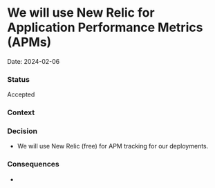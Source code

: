 # We will use New Relic for Application Performance Metrics (APMs)
Date: 2024-02-06

### Status

Accepted

### Context



### Decision

- We will use New Relic (free) for APM tracking for our deployments. 

### Consequences

- 